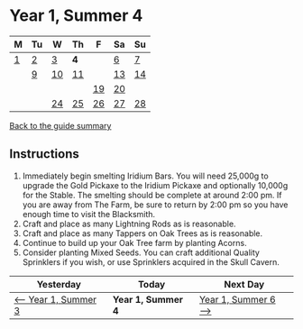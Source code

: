 # Year 1, Summer 4

| M                          | Tu                        | W                         | Th                        | F                         | Sa                        | Su                        |
| -------------------------- | ------------------------- | ------------------------- | ------------------------- |-------------------------- | ------------------------- | ------------------------- |
| [1](year-1-summer-1.md)    | [2](year-1-summer-2.md)   | [3](year-1-summer-3.md)   | **4**                     |                           | [6](year-1-summer-6.md)   | [7](year-1-summer-7.md)   |
|                            | [9](year-1-summer-9.md)   | [10](year-1-summer-10.md) | [11](year-1-summer-11.md) |                           | [13](year-1-summer-13.md) | [14](year-1-summer-14.md) |
|                            |                           |                           |                           | [19](year-1-summer-19.md) | [20](year-1-summer-20.md) |                           |
|                            |                           | [24](year-1-summer-24.md) | [25](year-1-summer-25.md) | [26](year-1-summer-26.md) | [27](year-1-summer-27.md) | [28](year-1-summer-28.md) |

[Back to the guide summary](readme.md)

## Instructions

1. Immediately begin smelting Iridium Bars. You will need 25,000g to upgrade the Gold Pickaxe to the Iridium Pickaxe and optionally 10,000g for the Stable. The smelting should be complete at around 2:00 pm. If you are away from The Farm, be sure to return by 2:00 pm so you have enough time to visit the Blacksmith.
2. Craft and place as many Lightning Rods as is reasonable.
3. Craft and place as many Tappers on Oak Trees as is reasonable.
4. Continue to build up your Oak Tree farm by planting Acorns.
5. Consider planting Mixed Seeds. You can craft additional Quality Sprinklers if you wish, or use Sprinklers acquired in the Skull Cavern.

| Yesterday                                   | Today                 | Next Day                                    |
| ------------------------------------------- | --------------------- | ------------------------------------------- |
| [⟵ Year 1, Summer 3](year-1-summer-3.md)   | **Year 1, Summer 4**  | [Year 1, Summer 6 ⟶](year-1-summer-6.md)   |
